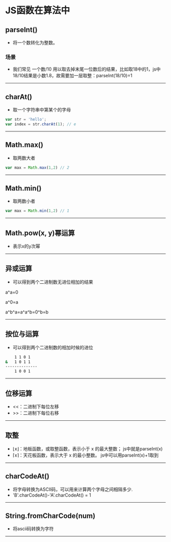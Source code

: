 # JS函数在算法中

## parseInt()

- 将一个数转化为整数。

### 场景

- 我们常见 一个数/10 用以取去掉末尾一位数后的结果，比如取18中的1，js中18/10结果是小数1.8，故需要加一层取整：parseInt(18/10)=1

---

## charAt()

- 取一个字符串中第某个的字母

```javascript
var str = 'hello';
var index = str.charAt(1); // e
```

---

## Math.max()

- 取两数大者

```javascript
var max = Math.max(1,2) // 2
```

---

## Math.min()

- 取两数小者

```javascript
var max = Math.min(1,2) // 1
```

---

## Math.pow(x, y)幂运算

- 表示x的y次幂

---

## 异或运算

- 可以得到两个二进制数无进位相加的结果

a^a=0

a^0=a

a^b^a=a^a^b=0^b=b

---

## 按位与运算

- 可以得到两个二进制数的相加时候的进位

```bash
    1 1 0 1
&   1 0 1 1
--------------
    1 0 0 1
```

---

## 位移运算

- <<：二进制下每位左移
- \>>：二进制下每位右移

---

## 取整

- ⌊x⌋：地板函数，或取整函数，表示小于 x 的最大整数； js中就是parseInt(x)
- ⌈x⌉：天花板函数，表示大于 x 的最小整数。 js中可以用parseInt(x)+1取到

---

## charCodeAt()

- 将字母转换为ASCII码，可以用来计算两个字母之间相隔多少.
- 'B'.charCodeAt()-'A'.charCodeAt() = 1

---

## String.fromCharCode(num)

- 将ascii码转换为字符

---
